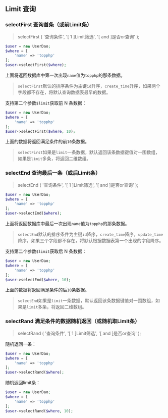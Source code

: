 ## Limit 查询

### selectFirst 查询首条（或前Limit条）

> selectFirst \( '查询条件', '\[ 1 \]Limit筛选', '\[ and \]是否or查询' \);

```php
$user = new UserDao;
$where = [
    'name' => 'topphp'
];
$user->selectFirst($where);
```

上面将返回数据库中第一次出现`name`值为`topphp`的那条数据。

> `selectFirst`默认的排序条件为主键`id`升序，`create_time`升序，如果两个字段都不存在，将默认查询数据表最早的数据。

支持第二个参数`$limit`获取前 N 条数据：

```php
$user = new UserDao;
$where = [
    'name' => 'topphp'
];
$user->selectFirst($where, 10);
```

上面的数据将返回满足条件的前`10`条数据。

> `selectFirst`如果是`limit`一条数据，默认返回该条数据键值对一围数组，如果是`limit`多条，将返回二维数组。

### selectEnd 查询最后一条（或后Limit条）

> selectEnd \( '查询条件', '\[ 1 \]Limit筛选', '\[ and \]是否or查询' \);

```php
$user = new UserDao;
$where = [
    'name' => 'topphp'
];
$user->selectEnd($where);
```

上面将返回数据库中最后一次出现`name`值为`topphp`的那条数据。

> `selectEnd`默认的排序条件为主键`id`降序，`create_time`降序，`update_time`降序，如果三个字段都不存在，将默认根据数据表第一个出现的字段降序。

支持第二个参数`$limit`获取后 N 条数据：

```php
$user = new UserDao;
$where = [
    'name' => 'topphp'
];
$user->selectEnd($where, 10);
```

上面的数据将返回满足条件的后`10`条数据。

> `selectEnd`如果是`limit`一条数据，默认返回该条数据键值对一围数组，如果是`limit`多条，将返回二维数组。

### selectRand 满足条件的数据随机返回（或随机取Limit条）

> selectRand \( '查询条件', '\[ 1 \]Limit筛选', '\[ and \]是否or查询' \);

随机返回一条：

```php
$user = new UserDao;
$where = [
    'name' => 'topphp'
];
$user->selectRand($where);
```

随机返回limit条：

```php
$user = new UserDao;
$where = [
    'name' => 'topphp'
];
$user->selectRand($where, 10);
```